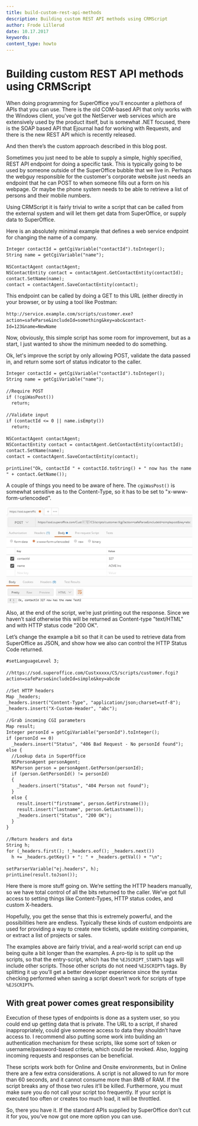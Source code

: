 ```yaml
---
title: build-custom-rest-api-methods
description: Building custom REST API methods using CRMScript
author: Frode Lillerud
date: 10.17.2017
keywords: 
content_type: howto
---
```


# Building custom REST API methods using CRMScript

When doing programming for SuperOffice you'll encounter a plethora of APIs that you can use. There is the old COM-based API that only works with the Windows client, you've got the NetServer web services which are extensively used by the product itself, but is somewhat .NET focused, there is the SOAP based API that Ejournal had for working with Requests, and there is the new REST API which is recently released.

And then there’s the custom approach described in this blog post.

Sometimes you just need to be able to supply a simple, highly specified, REST API endpoint for doing a specific task. This is typically going to be used by someone outside of the SuperOffice bubble that we live in. Perhaps the webguy responsible for the customer's corporate website just needs an endpoint that he can POST to when someone fills out a form on his webpage. Or maybe the phone system needs to be able to retrieve a list of persons and their mobile numbers.

Using CRMScript it is fairly trivial to write a script that can be called from the external system and will let them get data from SuperOffice, or supply data to SuperOffice.

Here is an absolutely minimal example that defines a web service endpoint for changing the name of a company.

```crmscript
Integer contactId = getCgiVariable("contactId").toInteger();
String name = getCgiVariable("name");

NSContactAgent contactAgent;
NSContactEntity contact = contactAgent.GetContactEntity(contactId);
contact.SetName(name);
contact = contactAgent.SaveContactEntity(contact);
```

This endpoint can be called by doing a GET to this URL (either directly in your browser, or by using a tool like Postman:

`http://service.example.com/scripts/customer.exe?action=safeParse&includeId=something&key=abc&contact­Id=123&name=NewName`

Now, obviously, this simple script has some room for improvement, but as a start, I just wanted to show the minimum needed to do something.

Ok, let's improve the script by only allowing POST, validate the data passed in, and return some sort of status indicator to the caller.

```crmscript
Integer contactId = getCgiVariable("contactId").toInteger();
String name = getCgiVariable("name");

//Require POST
if (!cgiWasPost())
  return; 

//Validate input
if (contactId <= 0 || name.isEmpty())
  return;

NSContactAgent contactAgent;
NSContactEntity contact = contactAgent.GetContactEntity(contactId);
contact.SetName(name);
contact = contactAgent.SaveContactEntity(contact);

printLine("Ok, contactId " + contactId.toString() + " now has the name " + contact.GetName());
```

A couple of things you need to be aware of here. The `cgiWasPost()` is somewhat sensitive as to the Content-Type, so it has to be set to "x-www-form-urlencoded".

![x][img1]

Also, at the end of the script, we’re just printing out the response. Since we haven’t said otherwise this will be returned as Content-type "text/HTML" and with HTTP status code "200 OK".

Let’s change the example a bit so that it can be used to retrieve data from SuperOffice as JSON, and show how we also can control the HTTP Status Code returned.

```crmscript
#setLanguageLevel 3;

//https://sod.superoffice.com/Custxxxxx/CS/scripts/customer.fcgi?action=safeParse&includeId=simple&k­ey=abcde

//Set HTTP headers
Map _headers;
_headers.insert("Content-Type", "application/json;charset=utf-8");
_headers.insert("X-Custom-Header", "abc");

//Grab incoming CGI parameters
Map result;
Integer personId = getCgiVariable("personId").toInteger();
if (personId == 0)
  _headers.insert("Status", "406 Bad Request - No personId found");
else {
  //Lookup data in SuperOffice
  NSPersonAgent personAgent;
  NSPerson person = personAgent.GetPerson(personId);
  if (person.GetPersonId() != personId)
  {
    _headers.insert("Status", "404 Person not found");
  }
  else {
    result.insert("firstname", person.GetFirstname());
    result.insert("lastname", person.GetLastname());
    _headers.insert("Status", "200 OK");
  }
}

//Return headers and data
String h;
for (_headers.first(); !_headers.eof(); _headers.next())
  h += _headers.getKey() + ": " + _headers.getVal() + "\n";

setParserVariable("ej.headers", h);
printLine(result.toJson());
```

Here there is more stuff going on. We’re setting the HTTP headers manually, so we have total control of all the bits returned to the caller. We’ve got full access to setting things like Content-Types, HTTP status codes, and custom X-headers.

Hopefully, you get the sense that this is extremely powerful, and the possibilities here are endless. Typically these kinds of custom endpoints are used for providing a way to create new tickets, update existing companies, or extract a list of projects or sales.

The examples above are fairly trivial, and a real-world script can end up being quite a bit longer than the examples. A pro-tip is to split up the scripts, so that the entry-script, which has the `%EJSCRIPT_START%` tags will include other scripts. Those other scripts do not need `%EJSCRIPT%` tags. By splitting it up you’ll get a better developer experience since the syntax checking performed when saving a script doesn’t work for scripts of type `%EJSCRIPT%`.

## With great power comes great responsibility

Execution of these types of endpoints is done as a system user, so you could end up getting data that is private. The URL to a script, if shared inappropriately, could give someone access to data they shouldn’t have access to. I recommend also putting some work into building an authentication mechanism for these scripts, like some sort of token or username/password-based criteria, which could be revoked. Also, logging incoming requests and responses can be beneficial.

These scripts work both for Online and Onsite environments, but in Online there are a few extra considerations. A script is not allowed to run for more than 60 seconds, and it cannot consume more than 8MB of RAM. If the script breaks any of those two rules it’ll be killed. Furthermore, you must make sure you do not call your script too frequently. If your script is executed too often or creates too much load, it will be throttled.

So, there you have it. If the standard APIs supplied by SuperOffice don’t cut it for you, you’ve now got one more option you can use.

<!-- Referenced images -->
[img1]: media/13215-28728.jpg
